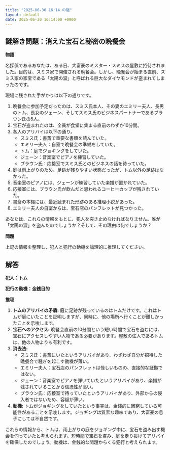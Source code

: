 ```yaml
---
title: "2025-06-30 16:14 の謎"
layout: default
date: 2025-06-30 16:14:00 +0900
---
```

## 謎解き問題：消えた宝石と秘密の晩餐会

**物語**

名探偵であるあなたは、ある日、大富豪のミスター・スミスの屋敷に招待されました。目的は、スミス家で開催される晩餐会。しかし、晩餐会が始まる直前、スミス家の家宝である「太陽の涙」と呼ばれる巨大なダイヤモンドが盗まれてしまったのです。

現場に残された手がかりは以下の通りです。

1.  晩餐会に参加予定だったのは、スミス氏本人、その妻のエミリー夫人、長男のトム、長女のジェーン、そしてスミス氏のビジネスパートナーであるブラウン氏の5人。
2.  宝石が盗まれたのは、全員が食堂に集まる直前のわずか10分間。
3.  各人のアリバイは以下の通り。
    *   スミス氏：書斎で重要な書類を読んでいた。
    *   エミリー夫人：自室で晩餐会の準備をしていた。
    *   トム：庭でジョギングをしていた。
    *   ジェーン：音楽室でピアノを練習していた。
    *   ブラウン氏：応接室でスミス氏とのビジネスの話を待っていた。
4.  庭は雨上がりのため、足跡が残りやすい状態だったが、トム以外の足跡はなかった。
5.  音楽室のピアノには、ジェーンが練習していた楽譜が置かれていた。
6.  応接室には、ブラウン氏が飲んだと思われるコーヒーカップが残されていた。
7.  書斎の本棚には、最近読まれた形跡のある推理小説があった。
8.  エミリー夫人の自室からは、宝石店のパンフレットが見つかった。

あなたは、これらの情報をもとに、犯人を突き止めなければなりません。誰が「太陽の涙」を盗んだのでしょうか？そして、その理由は何でしょうか？

**問題**

上記の情報を整理し、犯人と犯行の動機を論理的に推理してください。

## 解答

**犯人：トム**

**犯行の動機：金銭目的**

**推理**

1.  **トムのアリバイの矛盾:** 庭に足跡が残っているのはトムだけです。これはトムが庭にいたことを証明しますが、同時に、他の場所へ行くことが難しかったことを示唆します。
2.  **宝石へのアクセス:** 晩餐会直前の10分間という短い時間で宝石を盗むには、宝石にアクセスしやすい人物である必要があります。屋敷の住人であるトムは、他の人物よりも有利です。
3.  **消去法:**
    *   スミス氏：書斎にいたというアリバイがあり、わざわざ自分が招待した晩餐会で騒ぎを起こす動機が薄い。
    *   エミリー夫人：宝石店のパンフレットは怪しいものの、直接的な証拠ではない。
    *   ジェーン：音楽室でピアノを弾いていたというアリバイがあり、楽譜が残されていることから信憑性が高い。
    *   ブラウン氏：応接室で待っていたというアリバイがあり、外部からの侵入者ではないため、容疑が薄い。
4.  **動機:** トムがジョギングをしていたという事実は、金銭的に困窮している可能性があることを示唆します。ジョギングは質素な趣味であり、大富豪の息子にしては不自然です。

これらの情報から、トムは、雨上がりの庭をジョギング中に、宝石を盗み出す機会を伺っていたと考えられます。短時間で宝石を盗み、庭を走り抜けてアリバイを確保したのでしょう。動機は、金銭的な問題からくる犯行と考えられます。
